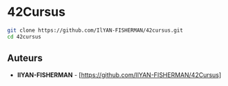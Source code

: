 # 42Cursus

   ```bash
   git clone https://github.com/IlYAN-FISHERMAN/42cursus.git
   cd 42cursus
   ```
## Auteurs

- **IlYAN-FISHERMAN** - [https://github.com/IlYAN-FISHERMAN/42Cursus]
